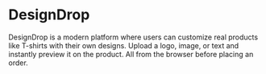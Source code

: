 # DesignDrop
DesignDrop is a modern platform where users can customize real products like T-shirts with their own designs. Upload a logo, image, or text and instantly preview it on the product. All from the browser before placing an order.

